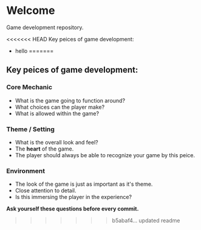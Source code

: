 # Welcome
Game development repository.

<<<<<<< HEAD
Key peices of game development:
* hello
=======
## Key peices of game development:
### Core Mechanic
* What is the game going to function around?
* What choices can the player make?
* What is allowed within the game?

### Theme / Setting
* What is the overall look and feel?
* The __heart__ of the game.
* The player should always be able to recognize your game by this peice.

### Environment
* The look of the game is just as important as it's theme.
* Close attention to detail.
* Is this immersing the player in the experience?

**Ask yourself these questions before every commit.**
>>>>>>> b5abaf4... updated readme
